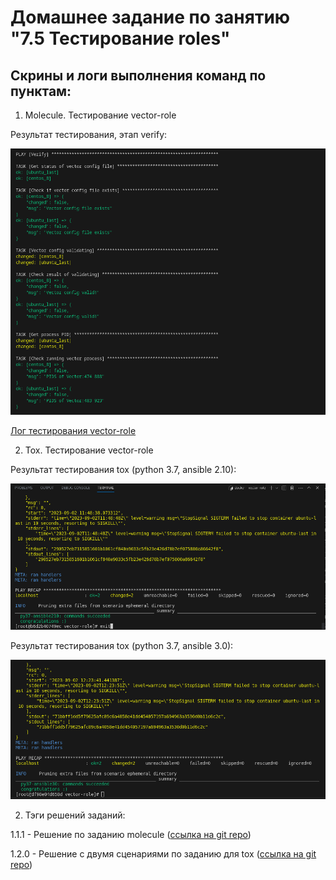 # Домашнеe заданиe по занятию "7.5 Тестирование roles"

## Скрины и логи выполнения команд по пунктам:

1. Molecule. Тестирование vector-role

Результат тестирования, этап verify:

![Скрин molecule этап verify](./applications/Sreen_vector-role_verify.png)

[Лог тестирования vector-role](./applications/test_vector-role.log)

2. Tox. Тестирование vector-role

Результат тестирования tox (python 3.7, ansible 2.10):

![Скрин (python 3.7, ansible 2.10)](./applications/tox_test.py37-ans210.png)

Результат тестирования tox (python 3.7, ansible 3.0):

![Скрин (python 3.7, ansible 3.0)](./applications/tox_test.py37-ans30.png)

2. Тэги решений заданий:

1.1.1 - Решение по заданию molecule ([ссылка на git repo](https://github.com/Ditry86/ansible_study_5/releases/tag/1.1.1))

1.2.0 - Решение с двумя сценариями по заданию для tox ([ссылка на git repo](https://github.com/Ditry86/ansible_study_5/releases/tag/1.2.0))

